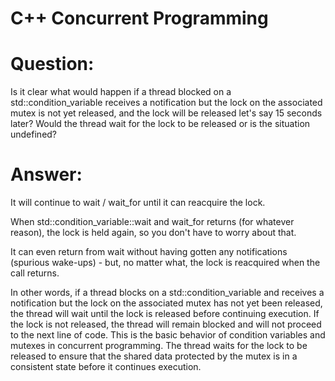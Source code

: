 # C++ Concurrent Programming
# Question: 

Is it clear what would happen if a thread blocked on a std::condition_variable receives a notification but the lock on the associated mutex is not yet released, 
and the lock will be released let's say 15 seconds later? Would the thread wait for the lock to be released or is the situation undefined?

# Answer:
It will continue to wait / wait_for until it can reacquire the lock.

When std::condition_variable::wait and wait_for returns (for whatever reason), the lock is held again, so you don't have to worry about that.

It can even return from wait without having gotten any notifications (spurious wake-ups) - but, no matter what, the lock is reacquired when the call returns.

In other words, if a thread blocks on a std::condition_variable and receives a notification but the lock on the associated mutex has not yet been released, 
the thread will wait until the lock is released before continuing execution. 
If the lock is not released, the thread will remain blocked and will not proceed to the next line of code.
This is the basic behavior of condition variables and mutexes in concurrent programming. 
The thread waits for the lock to be released to ensure that the shared data protected by the mutex is in a 
consistent state before it continues execution.
		
